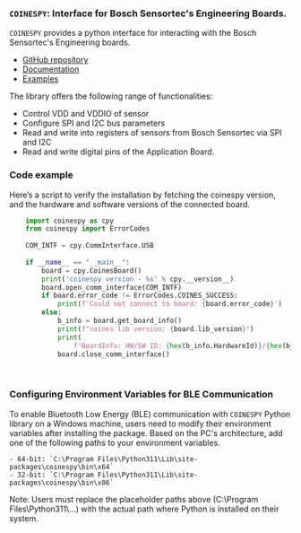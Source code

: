 ### `COINESPY`: Interface for Bosch Sensortec's Engineering Boards.
`COINESPY` provides a python interface for interacting with the Bosch Sensortec's Engineering boards.

- [GitHub repository](https://github.com/boschsensortec/COINES/tree/main/coines-api/pc/python)
- [Documentation](https://boschsensortec.github.io/COINES/py_api/coinespy_api_description/coinespy_api_description/)
- [Examples](https://github.com/boschsensortec/COINES/tree/main/examples/python)


The library offers the following range of functionalities:

- Control VDD and VDDIO of sensor
- Configure SPI and I2C bus parameters
- Read and write into registers of sensors from Bosch Sensortec via SPI and I2C
- Read and write digital pins of the Application Board.

### Code example

Here’s a script to verify the installation by fetching the coinespy version, and the hardware and software versions of the connected board.

```python
	import coinespy as cpy
	from coinespy import ErrorCodes
	
	COM_INTF = cpy.CommInterface.USB
	
	if __name__ == "__main__":
		board = cpy.CoinesBoard()
		print('coinespy version - %s' % cpy.__version__)
		board.open_comm_interface(COM_INTF)
		if board.error_code != ErrorCodes.COINES_SUCCESS:
			print(f'Could not connect to board: {board.error_code}')
		else:
			b_info = board.get_board_info()
			print(f"coines lib version: {board.lib_version}")
			print(
				f'BoardInfo: HW/SW ID: {hex(b_info.HardwareId)}/{hex(b_info.SoftwareId)}')
			board.close_comm_interface()
```

<br>

### Configuring Environment Variables for BLE Communication

To enable Bluetooth Low Energy (BLE) communication with `COINESPY` Python library on a Windows machine, users need to modify their environment variables after installing the package. Based on the PC's architecture, add one of the following paths to your environment variables.

    - 64-bit: `C:\Program Files\Python311\Lib\site-packages\coinespy\bin\x64`
    - 32-bit: `C:\Program Files\Python311\Lib\site-packages\coinespy\bin\x86`

Note: Users must replace the placeholder paths above (C:\Program Files\Python311\\...) with the actual path where Python is installed on their system.